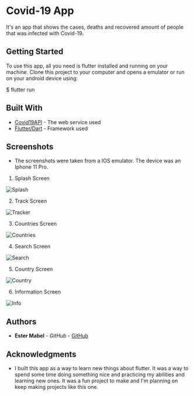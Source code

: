 # Covid-19 App

It's an app that shows the cases, deaths and recovered amount of people that was infected with Covid-19.

## Getting Started

To use this app, all you need is flutter installed and running on your machine. Clone this project to your computer and opens a emulator or run on your android device using: 

$ flutter run

## Built With

* [Covid19API](https://documenter.getpostman.com/view/10808728/SzS8rjbc?version=latest) - The web service used
* [Flutter/Dart](https://flutter.dev) - Framework used

## Screenshots

* The screenshots were taken from a IOS emulator. The device was an Iphone 11 Pro.

1. Splash Screen

![Splash](https://user-images.githubusercontent.com/51540772/109513043-78261c00-7a83-11eb-9867-48a13f820ac5.png)

2. Track Screen

![Tracker](https://user-images.githubusercontent.com/51540772/109513048-79574900-7a83-11eb-84f6-445e9ca690b5.png)

3. Countries Screen

![Countries](https://user-images.githubusercontent.com/51540772/109513083-7fe5c080-7a83-11eb-83b2-68d88075646b.png)

4. Search Screen

![Search](https://user-images.githubusercontent.com/51540772/109513057-7bb9a300-7a83-11eb-8329-15a93cf9a895.png)

5. Country Screen

![Country](https://user-images.githubusercontent.com/51540772/109513077-7eb49380-7a83-11eb-944b-a0baf5d94f14.png)

6. Information Screen

![Info](https://user-images.githubusercontent.com/51540772/109513065-7cead000-7a83-11eb-82e4-d9551ab9fba8.png)

## Authors

* **Ester Mabel** - *GitHub* - [GitHub](https://github.com/estermabel)

## Acknowledgments

* I built this app as a way to learn new things about flutter. It was a way to spend some time doing something nice and practicing my abilities and learning new ones. It was a fun project to make and I'm planning on keep making projects like this one.
